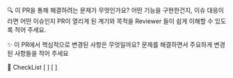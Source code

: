 🔍️ 이 PR을 통해 해결하려는 문제가 무엇인가요?
어떤 기능을 구현한건지, 이슈 대응이라면 어떤 이슈인지 PR이 열리게 된 계기와 목적을 Reviewer 들이 쉽게 이해할 수 있도록 적어 주세요.

✨ 이 PR에서 핵심적으로 변경된 사항은 무엇일까요?
문제를 해결하면서 주요하게 변경된 사항들을 적어 주세요


📝 CheckList
[ ]
[ ]
